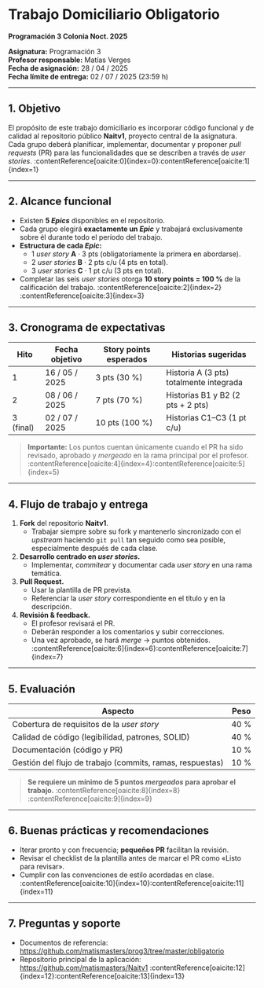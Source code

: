 # Trabajo Domiciliario Obligatorio  
**Programación 3 Colonia Noct. 2025**

**Asignatura:** Programación 3  
**Profesor responsable:** Matías Verges  
**Fecha de asignación:** 28 / 04 / 2025  
**Fecha límite de entrega:** 02 / 07 / 2025 (23:59 h)

---

## 1. Objetivo
El propósito de este trabajo domiciliario es incorporar código funcional y de calidad al repositorio público **Naitv1**, proyecto central de la asignatura. Cada grupo deberá planificar, implementar, documentar y proponer *pull requests* (PR) para las funcionalidades que se describen a través de *user stories*. :contentReference[oaicite:0]{index=0}&#8203;:contentReference[oaicite:1]{index=1}

---

## 2. Alcance funcional
- Existen **5 *Epics*** disponibles en el repositorio.  
- Cada grupo elegirá **exactamente un *Epic*** y trabajará exclusivamente sobre él durante todo el período del trabajo.  
- **Estructura de cada *Epic*:**
  - 1 *user story* **A** · 3 pts (obligatoriamente la primera en abordarse).  
  - 2 *user stories* **B** · 2 pts c/u (4 pts en total).  
  - 3 *user stories* **C** · 1 pt c/u (3 pts en total).  
- Completar las seis *user stories* otorga **10 story points = 100 %** de la calificación del trabajo. :contentReference[oaicite:2]{index=2}&#8203;:contentReference[oaicite:3]{index=3}

---

## 3. Cronograma de expectativas

| Hito | Fecha objetivo | Story points esperados | Historias sugeridas |
|------|---------------|-----------------------|---------------------|
| 1 | 16 / 05 / 2025 | 3 pts (30 %) | Historia A (3 pts) totalmente integrada |
| 2 | 08 / 06 / 2025 | 7 pts (70 %) | Historias B1 y B2 (2 pts + 2 pts) |
| 3 (final) | 02 / 07 / 2025 | 10 pts (100 %) | Historias C1–C3 (1 pt c/u) |

> **Importante:** Los puntos cuentan únicamente cuando el PR ha sido revisado, aprobado y *mergeado* en la rama principal por el profesor. :contentReference[oaicite:4]{index=4}&#8203;:contentReference[oaicite:5]{index=5}

---

## 4. Flujo de trabajo y entrega
1. **Fork** del repositorio **Naitv1**.  
   - Trabajar siempre sobre su fork y mantenerlo sincronizado con el *upstream* haciendo `git pull` tan seguido como sea posible, especialmente después de cada clase.  
2. **Desarrollo centrado en *user stories*.**  
   - Implementar, *commitear* y documentar cada *user story* en una rama temática.  
3. **Pull Request.**  
   - Usar la plantilla de PR prevista.  
   - Referenciar la *user story* correspondiente en el título y en la descripción.  
4. **Revisión & feedback.**  
   - El profesor revisará el PR.  
   - Deberán responder a los comentarios y subir correcciones.  
   - Una vez aprobado, se hará *merge* → puntos obtenidos. :contentReference[oaicite:6]{index=6}&#8203;:contentReference[oaicite:7]{index=7}

---

## 5. Evaluación

| Aspecto | Peso |
|---------|------|
| Cobertura de requisitos de la *user story* | 40 % |
| Calidad de código (legibilidad, patrones, SOLID) | 40 % |
| Documentación (código y PR) | 10 % |
| Gestión del flujo de trabajo (commits, ramas, respuestas) | 10 % |

> **Se requiere un mínimo de 5 puntos *mergeados* para aprobar el trabajo.** :contentReference[oaicite:8]{index=8}&#8203;:contentReference[oaicite:9]{index=9}

---

## 6. Buenas prácticas y recomendaciones
- Iterar pronto y con frecuencia; **pequeños PR** facilitan la revisión.  
- Revisar el checklist de la plantilla antes de marcar el PR como «Listo para revisar».  
- Cumplir con las convenciones de estilo acordadas en clase. :contentReference[oaicite:10]{index=10}&#8203;:contentReference[oaicite:11]{index=11}

---

## 7. Preguntas y soporte
- Documentos de referencia: <https://github.com/matismasters/prog3/tree/master/obligatorio>  
- Repositorio principal de la aplicación: <https://github.com/matismasters/Naitv1> :contentReference[oaicite:12]{index=12}&#8203;:contentReference[oaicite:13]{index=13}
